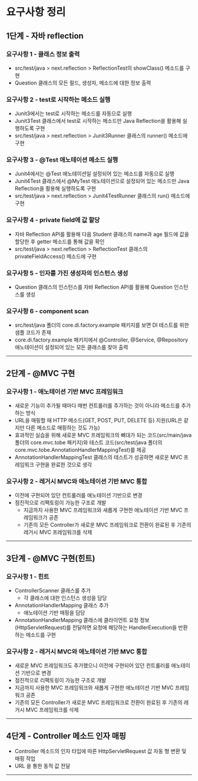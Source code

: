 # 요구사항 정리

## 1단계 - 자바 reflection
### 요구사항 1 - 클래스 정보 출력
- src/test/java > next.reflection > ReflectionTest의 showClass() 메소드를 구현
- Question 클래스의 모든 필드, 생성자, 메소드에 대한 정보 출력


### 요구사항 2 - test로 시작하는 메소드 실행
- Junit3에서는 test로 시작하는 메소드를 자동으로 실행
- Junit3Test 클래스에서 test로 시작하는 메소드만 Java Reflection을 활용해 실행하도록 구현
- src/test/java > next.reflection > Junit3Runner 클래스의 runner() 메소드에 구현


### 요구사항 3 - @Test 애노테이션 메소드 실행
- Junit4에서는 @Test 애노테이션일 설정되어 있는 메소드를 자동으로 실행
- Junit4Test 클래스에서 @MyTest 애노테이션으로 설정되어 있는 메소드만 Java Reflection을 활용해 실행하도록 구현
- src/test/java > next.reflection > Junit4TestRunner 클래스의 run() 메소드에 구현


### 요구사항 4 - private field에 값 할당
- 자바 Reflection API를 활용해 다음 Student 클래스의 name과 age 필드에 값을 할당한 후 getter 메소드를 통해 값을 확인
- src/test/java > next.reflection > ReflectionTest 클래스의 privateFieldAccess() 메소드에 구현


### 요구사항 5 - 인자를 가진 생성자의 인스턴스 생성
- Question 클래스의 인스턴스를 자바 Reflection API를 활용해 Question 인스턴스를 생성


### 요구사항 6 - component scan
- src/test/java 폴더의 core.di.factory.example 패키지를 보면 DI 테스트를 위한 샘플 코드가 존재
- core.di.factory.example 패키지에서 @Controller, @Service, @Repository 애노테이션이 설정되어 있는 모든 클래스를 찾아 출력

<hr/>

## 2단계 - @MVC 구현
### 요구사항 1 - 애노테이션 기반 MVC 프레임워크
- 새로운 기능이 추가될 때마다 매번 컨트롤러를 추가하는 것이 아니라 메소드를 추가하는 방식
- URL을 매핑할 때 HTTP 메소드(GET, POST, PUT, DELETE 등) 지원(URL은 같지만 다른 메소드로 매핑하는 것도 가능)
- 효과적인 실습을 위해 새로운 MVC 프레임워크의 뼈대가 되는 코드(src/main/java 폴더의 core.mvc.tobe 패키지)와 테스트 코드(src/test/java 폴더의 core.mvc.tobe.AnnotationHandlerMappingTest)를 제공
- AnnotationHandlerMappingTest 클래스의 테스트가 성공하면 새로운 MVC 프레임워크 구현을 완료한 것으로 생각

### 요구사항 2 - 레거시 MVC와 애노테이션 기반 MVC 통합
- 이전에 구현되어 있던 컨트롤러를 애노테이션 기반으로 변경
- 점진적으로 리팩토링이 가능한 구조로 개발
  - 지금까지 사용한 MVC 프레임워크와 새롭게 구현한 애노테이션 기반 MVC 프레임워크가 공존
  - 기존의 모든 Controller가 새로운 MVC 프레임워크로 전환이 완료된 후 기존의 레거시 MVC 프레임워크를 삭제

<hr/>

## 3단계 - @MVC 구현(힌트)
### 요구사항 1 - 힌트
- ControllerScanner 클래스를 추가 
  - 각 클래스에 대한 인스턴스 생성을 담당
- AnnotationHandlerMapping 클래스 추가
  - 애노테이션 기반 매핑을 담당
- AnnotationHandlerMapping 클래스에 클라이언트 요청 정보(HttpServletRequest)를 전달하면 요청에 해당하는 HandlerExecution을 반환하는 메소드를 구현

### 요구사항 2 - 레거시 MVC와 애노테이션 기반 MVC 통합
- 새로운 MVC 프레임워크도 추가했으니 이전에 구현되어 있던 컨트롤러를 애노테이션 기반으로 변경
- 점진적으로 리팩토링이 가능한 구조로 개발
- 지금까지 사용한 MVC 프레임워크와 새롭게 구현한 애노테이션 기반 MVC 프레임워크 공존
- 기존의 모든 Controller가 새로운 MVC 프레임워크로 전환이 완료된 후 기존의 레거시 MVC 프레임워크를 삭제

<hr/>

## 4단계 - Controller 메소드 인자 매핑
- Controller 메소드의 인자 타입에 따른 HttpServletRequest 값 자동 형 변환 및 매핑 작업
- URL 을 통한 동적 값 전달

<hr/>